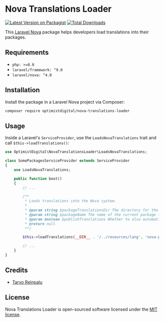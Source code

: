 # Nova Translations Loader

[![Latest Version on Packagist](https://img.shields.io/packagist/v/optimistdigital/nova-translations-loader.svg?style=flat-square)](https://packagist.org/packages/optimistdigital/nova-translations-loader)
[![Total Downloads](https://img.shields.io/packagist/dt/optimistdigital/nova-translations-loader.svg?style=flat-square)](https://packagist.org/packages/optimistdigital/nova-translations-loader)

This [Laravel Nova](https://nova.laravel.com/) package helps developers load translations into their packages.

## Requirements

- `php: >=8.0`
- `laravel/framework: ^9.0`
- `laravel/nova: ^4.0`

## Installation

Install the package in a Laravel Nova project via Composer:

```bash
composer require optimistdigital/nova-translations-loader
```

## Usage

Inside a Laravel's `ServiceProvider`, use the `LoadsNovaTranslations` trait and call `$this->loadTranslations()`:

```php
use OptimistDigital\NovaTranslationsLoader\LoadsNovaTranslations;

class SomePackagesServiceProvider extends ServiceProvider
{
    use LoadsNovaTranslations;

    public function boot()
    {
        // ...

        /**
         * Loads translations into the Nova system.
         *
         * @param string $packageTranslationsDir The directory for the packages' translation files.
         * @param string $packageName The name of the current package (ie 'nova-menu-builder').
         * @param boolean $publishTranslations Whether to also automatically make translations publishable.
         * @return null
         **/

        $this->loadTranslations(__DIR__ . '/../resources/lang', 'nova-package', true);

        // ...
    }
}

```

## Credits

- [Tarvo Reinpalu](https://github.com/Tarpsvo)

## License

Nova Translations Loader is open-sourced software licensed under the [MIT license](LICENSE.md).
